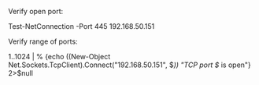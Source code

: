 Verify open port:

Test-NetConnection -Port 445 192.168.50.151

Verify range of ports:

1..1024 | % {echo ((New-Object Net.Sockets.TcpClient).Connect("192.168.50.151", $_)) "TCP port $_ is open"} 2>$null